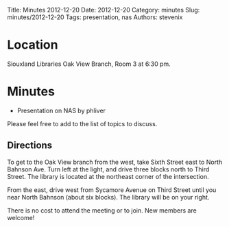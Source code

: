 Title: Minutes 2012-12-20
Date: 2012-12-20
Category: minutes
Slug: minutes/2012-12-20
Tags: presentation, nas
Authors: stevenix

Location
========

Siouxland Libraries Oak View Branch, Room 3 at 6:30 pm.

Minutes
=======

<!-- PELICAN_BEGIN_SUMMARY -->
* Presentation on NAS by phliver
<!-- PELICAN_END_SUMMARY -->

Please feel free to add to the list of topics to discuss.

Directions
----------

To get to the Oak View branch from the west, take Sixth Street east to
North Bahnson Ave. Turn left at the light, and drive three blocks north
to Third Street. The library is located at the northeast corner of the
intersection.

From the east, drive west from Sycamore Avenue on Third Street until you
near North Bahnson (about six blocks). The library will be on your
right.

There is no cost to attend the meeting or to join. New members are
welcome!
